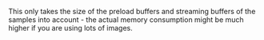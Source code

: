 This only takes the size of the preload buffers and streaming buffers of the samples into account - the actual memory consumption might be much higher if you are using lots of images.